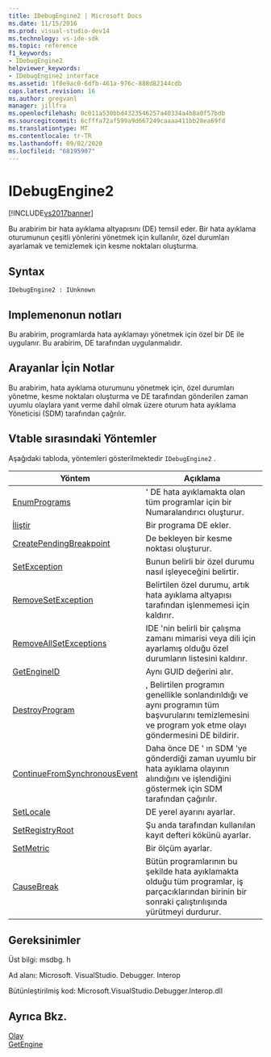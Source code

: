 ```yaml
---
title: IDebugEngine2 | Microsoft Docs
ms.date: 11/15/2016
ms.prod: visual-studio-dev14
ms.technology: vs-ide-sdk
ms.topic: reference
f1_keywords:
- IDebugEngine2
helpviewer_keywords:
- IDebugEngine2 interface
ms.assetid: 1f0e9ac0-6dfb-461a-976c-888d82144cdb
caps.latest.revision: 16
ms.author: gregvanl
manager: jillfra
ms.openlocfilehash: 0c011a530bbd4323546257a40334a4b8a0f57bdb
ms.sourcegitcommit: 6cfffa72af599a9d667249caaaa411bb28ea69fd
ms.translationtype: MT
ms.contentlocale: tr-TR
ms.lasthandoff: 09/02/2020
ms.locfileid: "68195907"
---
```

# <a name="idebugengine2"></a>IDebugEngine2
[!INCLUDE[vs2017banner](../../../includes/vs2017banner.md)]

Bu arabirim bir hata ayıklama altyapısını (DE) temsil eder. Bir hata ayıklama oturumunun çeşitli yönlerini yönetmek için kullanılır, özel durumları ayarlamak ve temizlemek için kesme noktaları oluşturma.  
  
## <a name="syntax"></a>Syntax  
  
```  
IDebugEngine2 : IUnknown  
```  
  
## <a name="notes-for-implementers"></a>Implemenonun notları  
 Bu arabirim, programlarda hata ayıklamayı yönetmek için özel bir DE ile uygulanır. Bu arabirim, DE tarafından uygulanmalıdır.  
  
## <a name="notes-for-callers"></a>Arayanlar İçin Notlar  
 Bu arabirim, hata ayıklama oturumunu yönetmek için, özel durumları yönetme, kesme noktaları oluşturma ve DE tarafından gönderilen zaman uyumlu olaylara yanıt verme dahil olmak üzere oturum hata ayıklama Yöneticisi (SDM) tarafından çağrılır.  
  
## <a name="methods-in-vtable-order"></a>Vtable sırasındaki Yöntemler  
 Aşağıdaki tabloda, yöntemleri gösterilmektedir `IDebugEngine2` .  
  
|Yöntem|Açıklama|  
|------------|-----------------|  
|[EnumPrograms](../../../extensibility/debugger/reference/idebugengine2-enumprograms.md)|' DE hata ayıklamakta olan tüm programlar için bir Numaralandırıcı oluşturur.|  
|[İliştir](../../../extensibility/debugger/reference/idebugengine2-attach.md)|Bir programa DE ekler.|  
|[CreatePendingBreakpoint](../../../extensibility/debugger/reference/idebugengine2-creatependingbreakpoint.md)|De bekleyen bir kesme noktası oluşturur.|  
|[SetException](../../../extensibility/debugger/reference/idebugengine2-setexception.md)|Bunun belirli bir özel durumu nasıl işleyeceğini belirtir.|  
|[RemoveSetException](../../../extensibility/debugger/reference/idebugengine2-removesetexception.md)|Belirtilen özel durumu, artık hata ayıklama altyapısı tarafından işlenmemesi için kaldırır.|  
|[RemoveAllSetExceptions](../../../extensibility/debugger/reference/idebugengine2-removeallsetexceptions.md)|IDE 'nin belirli bir çalışma zamanı mimarisi veya dili için ayarlamış olduğu özel durumların listesini kaldırır.|  
|[GetEngineID](../../../extensibility/debugger/reference/idebugengine2-getengineid.md)|Aynı GUID değerini alır.|  
|[DestroyProgram](../../../extensibility/debugger/reference/idebugengine2-destroyprogram.md)|, Belirtilen programın genellikle sonlandırıldığı ve aynı programın tüm başvurularını temizlemesini ve program yok etme olayı göndermesini DE bildirir.|  
|[ContinueFromSynchronousEvent](../../../extensibility/debugger/reference/idebugengine2-continuefromsynchronousevent.md)|Daha önce DE ' ın SDM 'ye gönderdiği zaman uyumlu bir hata ayıklama olayının alındığını ve işlendiğini göstermek için SDM tarafından çağırılır.|  
|[SetLocale](../../../extensibility/debugger/reference/idebugengine2-setlocale.md)|DE yerel ayarını ayarlar.|  
|[SetRegistryRoot](../../../extensibility/debugger/reference/idebugengine2-setregistryroot.md)|Şu anda tarafından kullanılan kayıt defteri kökünü ayarlar.|  
|[SetMetric](../../../extensibility/debugger/reference/idebugengine2-setmetric.md)|Bir ölçüm ayarlar.|  
|[CauseBreak](../../../extensibility/debugger/reference/idebugengine2-causebreak.md)|Bütün programlarının bu şekilde hata ayıklamakta olduğu tüm programlar, iş parçacıklarından birinin bir sonraki çalıştırılışında yürütmeyi durdurur.|  
  
## <a name="requirements"></a>Gereksinimler  
 Üst bilgi: msdbg. h  
  
 Ad alanı: Microsoft. VisualStudio. Debugger. Interop  
  
 Bütünleştirilmiş kod: Microsoft.VisualStudio.Debugger.Interop.dll  
  
## <a name="see-also"></a>Ayrıca Bkz.  
 [Olay](../../../extensibility/debugger/reference/idebugeventcallback2-event.md)   
 [GetEngine](../../../extensibility/debugger/reference/idebugenginecreateevent2-getengine.md)
